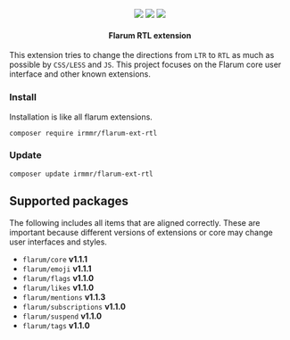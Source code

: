 <p align="center">
    <img src="https://img.shields.io/packagist/v/irmmr/flarum-ext-rtl?style=flat-square">
    <img src="https://img.shields.io/badge/flarum%2Fcore-%5Ev1.1.1-blue?style=flat-square">
    <img src="https://iili.io/7jvWrb.png">
</p>

<center><h4>Flarum RTL extension</h4></center>

This extension tries to change the directions from `LTR` to `RTL` as much as possible by `CSS/LESS` and `JS`.
This project focuses on the Flarum core user interface and other known extensions.

### Install
Installation is like all flarum extensions.
```
composer require irmmr/flarum-ext-rtl
```

### Update
```
composer update irmmr/flarum-ext-rtl
```

## Supported packages
The following includes all items that are aligned correctly. These are important because different versions of extensions or core may change user interfaces and styles.

- `flarum/core` **v1.1.1**
- `flarum/emoji` **v1.1.1**
- `flarum/flags` **v1.1.0**
- `flarum/likes` **v1.1.0**
- `flarum/mentions` **v1.1.3**
- `flarum/subscriptions` **v1.1.0**
- `flarum/suspend` **v1.1.0**
- `flarum/tags` **v1.1.0**

[//]: # (### Extensions)
